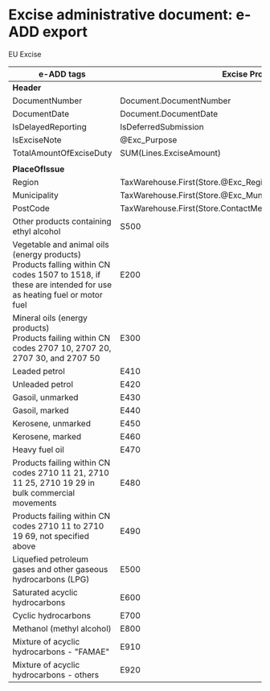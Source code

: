 # Excise administrative document: e-ADD export

EU Excise

|**e-ADD tags**                                               |**Excise Product Code**|
| ------------------------------------------------------------ | ------------------- |
|**Header**                                             |
|DocumentNumber                                       | Document.DocumentNumber    |
| DocumentDate             | Document.DocumentDate               |
| IsDelayedReporting                                       |IsDeferredSubmission     |
| IsExciseNote                                                       | @Exc_Purpose  |
| TotalAmountOfExciseDuty |SUM(Lines.ExciseAmount)           |
|                                                                                 |
|**PlaceOfIssue**       |
|Region                                       | TaxWarehouse.First(Store.@Exc_Region)   |
|Municipality                        | TaxWarehouse.First(Store.@Exc_Municipality) |
| PostCode   |TaxWarehouse.First(Store.ContactMechanism(ContactMechanismType=P))  |
| Other products containing ethyl alcohol                      | S500                |
| Vegetable and animal oils (energy products)<br />Products  falling within CN codes 1507 to 1518, if these are intended for use as  heating fuel or motor fuel | E200                |
| Mineral oils (energy products) <br />Products  failing within CN codes 2707 10, 2707 20, 2707 30, and 2707 50 | E300                |
| Leaded petrol                                                | E410                |
| Unleaded petrol                                              | E420                |
| Gasoil, unmarked                                             | E430                |
| Gasoil, marked                                               | E440                |
| Kerosene, unmarked                                           | E450                |
| Kerosene, marked                                             | E460                |
| Heavy fuel oil                                               | E470                |
| Products failing within CN codes 2710 11 21, 2710 11 25, 2710 19  29 in bulk commercial movements | E480                |
| Products failing within CN codes 2710 11 to 2710 19 69, not  specified above | E490                |
| Liquefied petroleum gases and other gaseous hydrocarbons (LPG) | E500                |
| Saturated acyclic hydrocarbons                               | E600                |
| Cyclic hydrocarbons                                          | E700                |
| Methanol (methyl alcohol)                                    | E800                |
| Mixture of acyclic hydrocarbons - "FAMAE"                    | E910                |
| Mixture of acyclic hydrocarbons - others                     | E920                |
